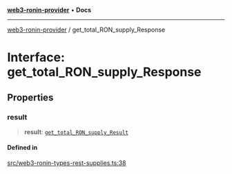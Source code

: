 [**web3-ronin-provider**](../README.md) • **Docs**

***

[web3-ronin-provider](../globals.md) / get\_total\_RON\_supply\_Response

# Interface: get\_total\_RON\_supply\_Response

## Properties

### result

> **result**: [`get_total_RON_supply_Result`](get_total_RON_supply_Result.md)

#### Defined in

[src/web3-ronin-types-rest-supplies.ts:38](https://github.com/chuacw/web3-ronin-provider/blob/74865f4cc367fda569b2ea12b7ca079db4fcf0a2/src/web3-ronin-types-rest-supplies.ts#L38)
